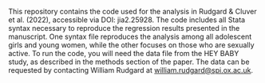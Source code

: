 This repository contains the code used for the analysis in Rudgard & Cluver et al. (2022), accessible via DOI: jia2.25928. The code includes all Stata syntax necessary to reproduce the regression results presented in the manuscript. One syntax file reproduces the analysis among all adolescent girls and young women, while the other focuses on those who are sexually active. To run the code, you will need the data file from the HEY BABY study, as described in the methods section of the paper. The data can be requested by contacting William Rudgard at william.rudgard@spi.ox.ac.uk.
